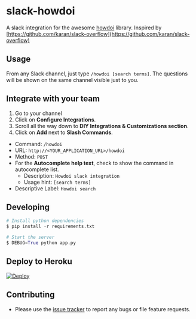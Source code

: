 # slack-howdoi

A slack integration for the awesome [howdoi](https://github.com/gleitz/howdoi) library.
Inspired by [https://github.com/karan/slack-overflow](https://github.com/karan/slack-overflow)

## Usage

From any Slack channel, just type `/howdoi [search terms]`. The questions will be shown on the same channel visible just to you.

## Integrate with your team

1. Go to your channel
2. Click on **Configure Integrations**.
3. Scroll all the way down to **DIY Integrations & Customizations section**.
4. Click on **Add** next to **Slash Commands**.
  - Command: `/howdoi`
  - URL: `http://<YOUR_APPLICATION_URL>/howdoi`
  - Method: `POST`
  - For the **Autocomplete help text**, check to show the command in autocomplete list.
    - Description: `Howdoi slack integration`
    - Usage hint: `[search terms]`
  - Descriptive Label: `Howdoi search`

## Developing

```python
# Install python dependencies
$ pip install -r requirements.txt

# Start the server
$ DEBUG=True python app.py
```

## Deploy to Heroku

[![Deploy](https://www.herokucdn.com/deploy/button.png)](https://heroku.com/deploy)


## Contributing

- Please use the [issue tracker](https://github.com/ellisonleao/slack-howdoi/issues) to report any bugs or file feature requests.
